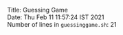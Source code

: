 Title: Guessing Game  
Date: Thu Feb 11 11:57:24 IST 2021  
Number of lines in `guessinggame.sh`: 21   
